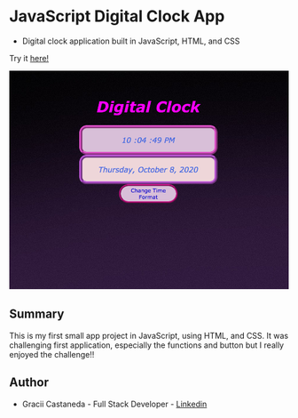 # JavaScript Digital Clock App

- Digital clock application built in JavaScript, HTML, and CSS

Try it [here!](https://graciicodes.github.io/digital-clock/)

![alt text](https://github.com/Gracii/digital-clock/blob/master/images/Digital%20Clock%20App%20.png)

## Summary

This is my first small app project in JavaScript, using HTML, and CSS.
It was challenging first application, especially the functions and button but I really enjoyed the challenge!!

## Author

- Gracii Castaneda - Full Stack Developer - [Linkedin](https://www.linkedin.com/in/castanedagrace/)
